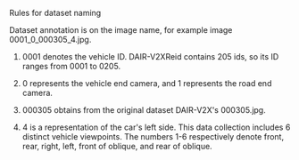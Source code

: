 Rules for dataset naming

Dataset annotation is on the image name, for example image 0001_0_000305_4.jpg.

1. 0001 denotes the vehicle ID. DAIR-V2XReid contains 205 ids, so its ID ranges from 0001 to 0205.

2. 0 represents the vehicle end camera, and 1 represents the road end camera.

3. 000305 obtains from the original dataset DAIR-V2X's 000305.jpg.

4. 4 is a representation of the car's left side. This data collection includes 6 distinct vehicle viewpoints. The numbers 1-6 respectively denote front, rear, right, left, front of oblique, and rear of oblique.
